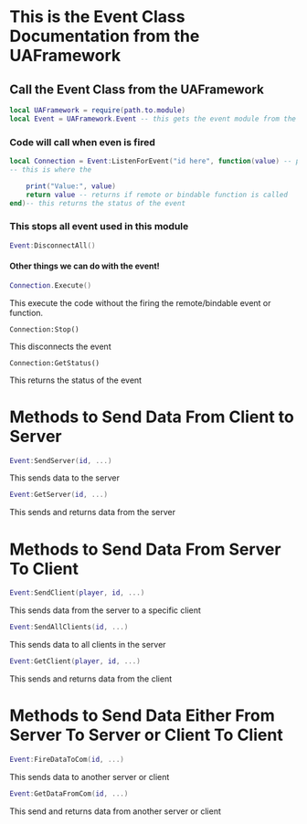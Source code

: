 # **This is the Event Class Documentation from the UAFramework**


## Call the Event Class from the UAFramework

``` lua
local UAFramework = require(path.to.module)
local Event = UAFramework.Event -- this gets the event module from the package
```

### Code will call when even is fired


``` lua
local Connection = Event:ListenForEvent("id here", function(value) -- paramaters here
-- this is where the

    print("Value:", value)
    return value -- returns if remote or bindable function is called
end)-- this returns the status of the event
```

### This stops all event used in this module
``` lua
Event:DisconnectAll()
```

#### **Other things we can do with the event!**

``` lua
Connection.Execute() 
```
This execute the code without the firing the remote/bindable event or function.

```
Connection:Stop()
```
This disconnects the event

```
Connection:GetStatus()
```
This returns the status of the event

# **Methods to Send Data From Client to Server**

``` lua
Event:SendServer(id, ...)
```
This sends data to the server

``` lua
Event:GetServer(id, ...)
```
This sends and returns data from the server

# **Methods to Send Data From Server To Client**
``` lua
Event:SendClient(player, id, ...)
```
This sends data from the server to a specific client

``` lua
Event:SendAllClients(id, ...)
```
This sends data to all clients in the server

``` lua
Event:GetClient(player, id, ...)
```
This sends and returns data from the client

# **Methods to Send Data Either From Server To Server or Client To Client**

``` lua
Event:FireDataToCom(id, ...)
```
This sends data to another server or client

``` lua
Event:GetDataFromCom(id, ...)
```
This send and returns data from another server or client